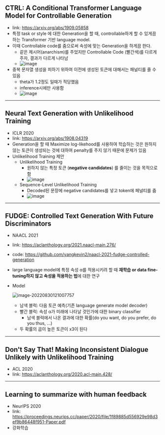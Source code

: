 ## CTRL: A Conditional Transformer Language Model for Controllable Generation

- link: https://arxiv.org/abs/1909.05858
- 특정 task or style 에 대한 Generation을 할 때, controllable하게 할 수 있게끔 하는 Transformer 기반 language model. 
- 이때 Controllable code를 줌으로써 속성에 맞는 Generation을 하게끔 한다.
  - 같은 제시어(anarchism)를 주었지만 Controllable Code (빨간색)를 다르게 주자, 결과가 다르게 나타남
  - ![image](https://user-images.githubusercontent.com/45448731/171433316-97f915d6-c3cd-435b-9776-5197d0aab4f0.png)
- 중복 문자열 생성을 피하기 위하여 이전에 생성된 토큰에 대해서는 패널티를 줄 수 있음
  - theta가 1.2정도 일때가 적당했음
  - inference시에만 사용함
  - ![image](https://user-images.githubusercontent.com/45448731/171435214-2764609a-9bdb-4e5e-8119-4c42e682b05b.png)





------

## Neural Text Generation with Unlikelihood Training 

- ICLR 2020
- link: https://arxiv.org/abs/1908.04319
- Generation을 할 때 Maximize log-likehood를 사용하여 학습하는 것은 원하지 않는 토큰이 생성되는 것에 대하여 penalty를 주지 않기 때문에 문제가 있음
- Unlikelihood Training 제안
  - Unlikelihood Training
    - 원하지 않는 특정 토큰 (**negative candidates**) 를 줄이는 것을 목적으로 함
    - ![image](https://user-images.githubusercontent.com/45448731/172748560-686c6c7f-207f-4f3b-b90e-c6f66f0e3f23.png)
  - Sequence-Level Unlikelihood Training
    - Decoded된 문장에 negative candidates를 넣고 token에 페널티를 줌
    - ![image](https://user-images.githubusercontent.com/45448731/172748534-c7a47448-f458-4d13-aaa6-16664396cec8.png)



---

## FUDGE: Controlled Text Generation With Future Discriminators

- NAACL 2021

- link: https://aclanthology.org/2021.naacl-main.276/

- code: https://github.com/yangkevin2/naacl-2021-fudge-controlled-generation

- large language model에 특정 속성 α를 적용시키려 할 때 **재학습 or data fine-tuning하지 않고 속성을 적용하는 법**에 대한 연구

- Model

  ![image-20220830121007757](C:\Users\Minji\AppData\Roaming\Typora\typora-user-images\image-20220830121007757.png)

  - 남색 블럭: 다음 토큰 예측(기존 language generate model decoder)
  - 빨간 블럭: 속성 α가 미래에 나타날 것인가에 대한 binary classifier
    - 남색 블럭에서 나온 결과에 대한 확률(do you want, do you prefer, do you thus, ...)
  - 두 확률의 곱이 높은 토큰이 x3이 된다



---

## Don't Say That! Making Inconsistent Dialogue Unlikely with Unlikelihood Training

- ACL 2020
- link: https://aclanthology.org/2020.acl-main.428/





---

## Learning to summarize with human feedback

- NeurIPS 2020
- link: https://proceedings.neurips.cc/paper/2020/file/1f89885d556929e98d3ef9b86448f951-Paper.pdf
- 강화학습
